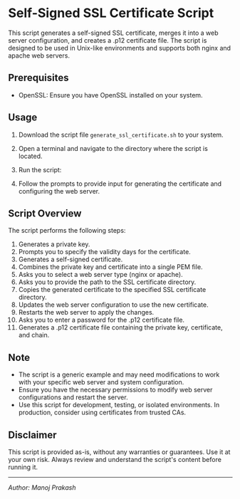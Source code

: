 # Self-Signed SSL Certificate Script

This script generates a self-signed SSL certificate, merges it into a web server configuration, and creates a .p12 certificate file. The script is designed to be used in Unix-like environments and supports both nginx and apache web servers.

## Prerequisites

- OpenSSL: Ensure you have OpenSSL installed on your system.

## Usage

1. Download the script file `generate_ssl_certificate.sh` to your system.

2. Open a terminal and navigate to the directory where the script is located.

3. Run the script:

4. Follow the prompts to provide input for generating the certificate and configuring the web server.

## Script Overview

The script performs the following steps:

1. Generates a private key.
2. Prompts you to specify the validity days for the certificate.
3. Generates a self-signed certificate.
4. Combines the private key and certificate into a single PEM file.
5. Asks you to select a web server type (nginx or apache).
6. Asks you to provide the path to the SSL certificate directory.
7. Copies the generated certificate to the specified SSL certificate directory.
8. Updates the web server configuration to use the new certificate.
9. Restarts the web server to apply the changes.
10. Asks you to enter a password for the .p12 certificate file.
11. Generates a .p12 certificate file containing the private key, certificate, and chain.

## Note

- The script is a generic example and may need modifications to work with your specific web server and system configuration.
- Ensure you have the necessary permissions to modify web server configurations and restart the server.
- Use this script for development, testing, or isolated environments. In production, consider using certificates from trusted CAs.

## Disclaimer

This script is provided as-is, without any warranties or guarantees. Use it at your own risk. Always review and understand the script's content before running it.

---

*Author: Manoj Prakash*

